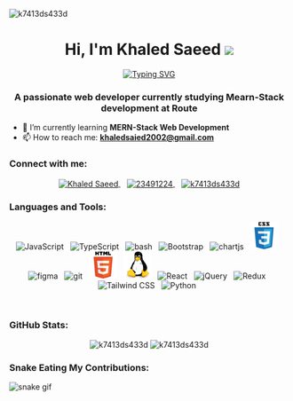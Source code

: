 <p align="left">
  <img src="https://komarev.com/ghpvc/?username=k7413ds433d&label=Profile%20views&color=0e75b6&style=flat" alt="k7413ds433d" />
</p>

<h1 align="center">
 Hi, I'm Khaled Saeed
  <img src="https://media.giphy.com/media/hvRJCLFzcasrR4ia7z/giphy.gif" width="28">
</h1>

<!-- Typing SVG by DenverCoder1 - https://github.com/DenverCoder1/readme-typing-svg -->
<p align="center">
<a href="https://git.io/typing-svg"><img src="https://readme-typing-svg.demolab.com?font=Fira+Code&pause=1000&center=true&width=600&lines=Front-End+Developer;Crafting+code+from+ideas%2C+script+by+script.;The+power+of+imagination+makes+us+infinite." alt="Typing SVG" /></a>
</p>

<h3 align="center">A passionate web developer currently studying Mearn-Stack development at Route</h3>

- 🌱 I’m currently learning **MERN-Stack Web Development**
- 📫 How to reach me: **khaledsaied2002@gmail.com**

<h3 align="left">Connect with me:</h3>
<p align="center">
  <a href="https://www.linkedin.com/in/k7413ds433d/" target="_blank">
    <img align="center" src="https://icon.icepanel.io/Technology/svg/LinkedIn.svg" alt="Khaled Saeed" height="50" width="40" />
  </a>&nbsp;&nbsp;
  <a href="https://stackoverflow.com/users/23491224" target="_blank">
    <img align="center" src="https://raw.githubusercontent.com/rahuldkjain/github-profile-readme-generator/master/src/images/icons/Social/stack-overflow.svg" alt="23491224" height="30" width="40" />
  </a>&nbsp;&nbsp;
  <a href="https://codeforces.com/profile/k7413ds433d" target="_blank">
    <img align="center" src="https://raw.githubusercontent.com/rahuldkjain/github-profile-readme-generator/master/src/images/icons/Social/codeforces.svg" alt="k7413ds433d" height="30" width="40" />
  </a>
</p>

<h3 align="left">Languages and Tools:</h3>
<p align="center">
  <a href="https://www.w3schools.com/js/" target="_blank" rel="noreferrer" style="text-decoration: none;">
    <img alt="JavaScript" width="60" height="60"  src="https://raw.githubusercontent.com/HighAmbition211/HighAmbition211/auxiliary/languages/javascript.svg"/>
  </a>&nbsp;
  <a href="https://www.typescriptlang.org/" target="_blank" rel="noreferrer" style="text-decoration: none;">
  <img alt="TypeScript" width="60" height="60"  src="https://raw.githubusercontent.com/HighAmbition211/HighAmbition211/auxiliary/languages/typescript.svg" />
  </a>&nbsp;
  <a href="https://www.gnu.org/software/bash/" target="_blank" rel="noreferrer" style="text-decoration: none;">
    <img src="https://static-00.iconduck.com/assets.00/bash-icon-448x512-t4tppxv4.png" alt="bash" width="45" height="45" />
  </a>&nbsp;
  <a href="https://getbootstrap.com/" target="_blank" rel="noreferrer" style="text-decoration: none;">
    <img alt="Bootstrap" width="50" height="50" src="https://raw.githubusercontent.com/HighAmbition211/HighAmbition211/auxiliary/frameworks/bootstrap.gif" />
  </a>&nbsp;
  <a href="https://www.chartjs.org" target="_blank" rel="noreferrer" style="text-decoration: none;">
    <img src="https://www.chartjs.org/media/logo-title.svg" alt="chartjs" width="50" height="50" />
  </a>&nbsp;
  <a href="https://www.w3schools.com/css/" target="_blank" rel="noreferrer" style="text-decoration: none;">
    <img src="https://raw.githubusercontent.com/devicons/devicon/master/icons/css3/css3-original-wordmark.svg" alt="css3" width="50" height="50" />
  </a>&nbsp;
  <a href="https://www.figma.com/" target="_blank" rel="noreferrer" style="text-decoration: none;">
    <img src="https://www.vectorlogo.zone/logos/figma/figma-icon.svg" alt="figma" width="40" height="40" />
  </a>&nbsp;
  <a href="https://git-scm.com/" target="_blank" rel="noreferrer" style="text-decoration: none;">
    <img src="https://www.vectorlogo.zone/logos/git-scm/git-scm-icon.svg" alt="git" width="40" height="40" />
  </a>&nbsp;
  <a href="https://www.w3.org/html/" target="_blank" rel="noreferrer" style="text-decoration: none;">
    <img src="https://raw.githubusercontent.com/devicons/devicon/master/icons/html5/html5-original-wordmark.svg" alt="html5" width="50" height="50" />
  </a>&nbsp;
  <a href="https://www.linux.org/" target="_blank" rel="noreferrer" style="text-decoration: none;">
    <img src="https://raw.githubusercontent.com/devicons/devicon/master/icons/linux/linux-original.svg" alt="linux" width="50" height="50" />
  </a>&nbsp;
  <a href="https://react.dev/" target="_blank" rel="noreferrer" style="text-decoration: none;">
    <img  alt="React" width="50" height="50" src="https://raw.githubusercontent.com/HighAmbition211/HighAmbition211/auxiliary/libraries/react.svg" />
  </a>&nbsp;
  <a href="https://jquery.com/" target="_blank" rel="noreferrer" style="text-decoration: none;">
    <img  alt="jQuery" width="50" height="50" src="https://raw.githubusercontent.com/HighAmbition211/HighAmbition211/auxiliary/libraries/jquery.svg" />
  </a>&nbsp;
  <a href="https://redux.js.org/" target="_blank" rel="noreferrer" style="text-decoration: none;">
    <img  alt="Redux" width="50" height="50" src="https://raw.githubusercontent.com/HighAmbition211/HighAmbition211/auxiliary/libraries/redux.svg" />
  </a>&nbsp;
  <a href="https://tailwindcss.com/" target="_blank" rel="noreferrer" style="text-decoration: none;">
    <img  alt="Tailwind CSS" width="50" height="50" src="https://raw.githubusercontent.com/HighAmbition211/HighAmbition211/auxiliary/frameworks/tailwindcss.svg" />
  </a>&nbsp;
  <a href="https://www.python.org/" target="_blank" rel="noreferrer" style="text-decoration: none;">
    <img  alt="Python" width="50" height="50" src="https://raw.githubusercontent.com/HighAmbition211/HighAmbition211/auxiliary/languages/python.svg" />
  </a>&nbsp;
</p>&nbsp;

<h3 align="left">GitHub Stats:</h3>
<p align="center">
  <img src="https://github-readme-stats.vercel.app/api?username=K7413dS433d&show_icons=true&locale=en" alt="k7413ds433d"   height="150" />
  <img  src="https://github-readme-streak-stats.herokuapp.com/?user=K7413dS433d&" alt="k7413ds433d"   height="149" />
</p>

<h3 align="left">Snake Eating My Contributions:</h3>

![snake gif](https://github.com/K7413dS433d/K7413dS433d/blob/output/github-contribution-grid-snake-dark.svg)
